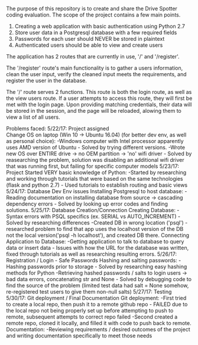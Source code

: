 The purpose of this repository is to create and share the Drive Spotter coding evaluation. The scope of the project contains a few main points.

1. Creating a web application with basic authentication using Python 2.7
2. Store user data in a Postgresql database with a few required fields
3. Passwords for each user should NEVER be stored in plaintext
4. Authenticated users should be able to view and create users

The application has 2 routes that are currently in use, '/' and '/register'.

The '/register' route's main functionality is to gather a users information, clean the user input, verify the cleaned input meets the requirements, and register the user in the database.

The '/' route serves 2 functions. This route is both the login route, as well as the view users route. If a user attempts to access this route, they will first be met with the login page. Upon providing matching credentials, their data will be stored in the session, and the page will be reloaded, alowing them to view a list of all users.

Problems faced:
5/22/17: Project assigned	
	Change OS on laptop (Win 10 -> Ubuntu 16.04) (for better dev env, as well as personal choice):
		-Windows computer with Intel processor apparently uses AMD version of Ubuntu - Solved by trying different versions.
		-Wrote new OS over ENTIRE drive -> no OEM partition -> 'no' wifi driver - Solved by reasearching the problem, solution was disabling an additional wifi driver that was running first, but failing for specific computer models
5/23/17: Project Started
	VERY basic knowledge of Python:
		-Started by researching and working through tutorials that were based on the same technologies (flask and python 2.7) - Used tutorials to establish routing and basic views
5/24/17: Database Dev Env issues
	Installing Postgresql to host database:
		-Reading documentation on installing database from source -> cascading dependency errors - Solved by looking up error codes and finding solutions.
5/25/17: Database Creation/Connection
	Creating Database:
		-Syntax errors with PSQL specifics (ex. SERIAL vs AUTO_INCREMENT) - Solved by researching differences
		-Created DB in wrong location ('psql') - researched problem to find that app uses the localhost version of the DB not the local version('psql -h localhost'), and created DB there.
	Connecting Application to Database:
		-Getting application to talk to database to query data or insert data - Issues with how the URL for the database was written, fixed through tutorials as well as researching resulting errors.
5/26/17: Registration / Login - Safe Passwords
	Hashing and salting passwords:
		-Hashing passwords prior to storage - Solved by researching easy hashing methods for Python
		-Retrieving hashed passwords / salts to login users -> bad data errors, concatenating str and None - Solved by debugging code to find the source of the problem (limited test data had salt = None somehow, re-registered test users to give them non-null salts)
5/27/17: Testing
5/30/17: Git deployment / Final Documentation
	Git deployment:
		-First tried to create a local repo, then push it to a remote github repo - FAILED due to the local repo not being properly set up before attempting to push to remote, subsequent attempts to correct repo failed
		-Second created a remote repo, cloned it locally, and filled it with code to push back to remote.
	Documentation:
		-Reviewing requirements / desired outcomes of the project and writing documentation specifically to meet those needs